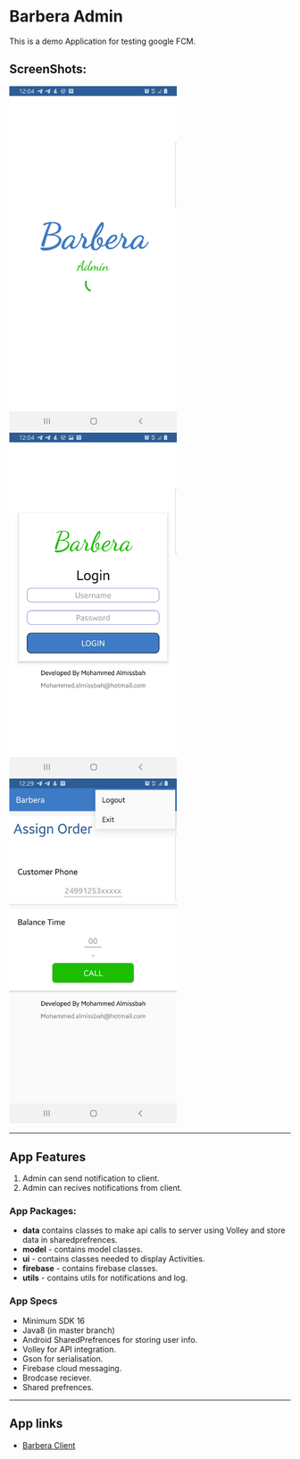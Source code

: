 # Barbera Admin
This is a demo Application for testing google FCM.

## ScreenShots:

<img src="barbera_1.jpg" width="300">  <img src="barbera_2.jpg" width="300">  <img src="barbera_3.jpg" width="300"> 

------

## App Features
1. Admin can send notification to client.
2. Admin can recives notifications from client.


### App Packages:
* **data**  contains classes to make api calls to server using Volley and store data in sharedprefrences.
* **model** - contains model classes.
* **ui** - contains classes needed to display Activities. 
* **firebase** - contains firebase classes. 
* **utils** - contains utils for notifications and log. 


### App Specs
* Minimum SDK 16
* Java8 (in master branch) 
* Android SharedPrefrences for storing user info.
* Volley for API integration.
* Gson for serialisation.
* Firebase cloud messaging.
* Brodcase reciever.
* Shared prefrences.
------
## App links

* [Barbera Client](https://github.com/Almissbah/barbera-client-android)
